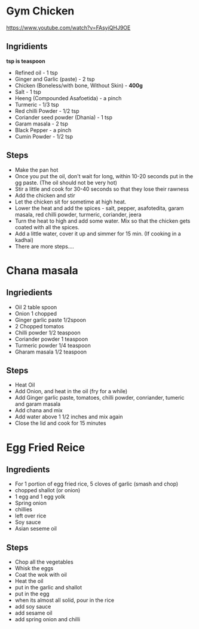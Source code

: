# Gym Chicken

https://www.youtube.com/watch?v=FAsyiQHJ9OE

## Ingridients
**tsp is teaspoon**
- Refined oil - 1 tsp
- Ginger and Garlic (paste) - 2 tsp
- Chicken (Boneless/with bone, Without Skin) - **400g**
- Salt - 1 tsp
- Heeng (Compounded Asafoetida) - a pinch
- Turmeric - 1/3 tsp
- Red chilli Powder - 1/2 tsp
- Coriander seed powder (Dhania) - 1 tsp
- Garam masala - 2 tsp
- Black Pepper - a pinch
- Cumin Powder - 1/2 tsp

## Steps
- Make the pan hot
- Once you put the oil, don't wait for long, within 10-20 seconds put in the gg paste. (The oil should not be very hot)
- Stir a little and cook for 30-40 seconds so that they lose their rawness 
- Add the chicken and stir
- Let the chicken sit for sometime at high heat.
- Lower the heat and add the spices - salt, pepper, asafotedita, garam masala, red chilli powder, turmeric, coriander, jeera
- Turn the heat to high and add some water. Mix so that the chicken gets coated with all the spices.
- Add a little water, cover it up and simmer for 15 min. (If cooking in a kadhai)
- There are more steps....


# Chana masala

## Ingriedients
- Oil 2 table spoon 
- Onion 1 chopped
- Ginger garlic paste 1/2spoon 
- 2 Chopped tomatos
- Chilli powder 1/2 teaspoon
- Coriander powder 1 teaspoon 
- Turmeric powder 1/4 teaspoon 
- Gharam masala 1/2 teaspoon 

## Steps
- Heat Oil
- Add Onion, and heat in the oil (fry for a while)
- Add Ginger garlic paste, tomatoes, chilli powder, conriander, tumeric and garam masala
- Add chana and mix 
- Add water above 1 1/2 inches and mix again
- Close the lid and cook for 15 minutes


# Egg Fried Reice

## Ingredients

- For 1 portion of egg fried rice, 5 cloves of garlic (smash and chop)
- chopped shallot (or onion)
- 1 egg and 1 egg yolk
- Spring onion
- chillies
- left over rice
- Soy sauce
- Asian seseme oil

## Steps
- Chop all the vegetables
- Whisk the eggs
- Coat the wok with oil
- Heat the oil
- put in the garlic and shallot
- put in the egg
- when its almost all solid, pour in the rice
- add soy sauce
- add sesame oil
- add spring onion and chilli

